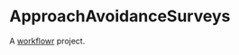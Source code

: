 # ApproachAvoidanceSurveys

A [workflowr][] project.

[workflowr]: https://github.com/jdblischak/workflowr
